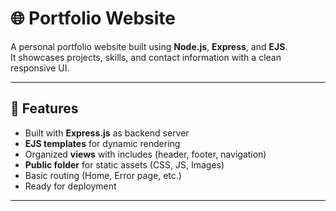 # 🌐 Portfolio Website

A personal portfolio website built using **Node.js**, **Express**, and **EJS**.  
It showcases projects, skills, and contact information with a clean responsive UI.

---

## 🚀 Features
- Built with **Express.js** as backend server
- **EJS templates** for dynamic rendering
- Organized **views** with includes (header, footer, navigation)
- **Public folder** for static assets (CSS, JS, Images)
- Basic routing (Home, Error page, etc.)
- Ready for deployment

---